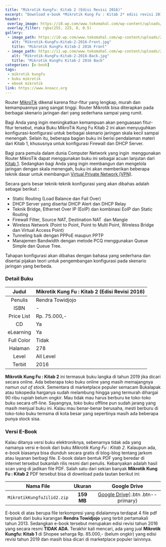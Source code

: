 ```yaml
---
title: "Mikrotik Kungfu: Kitab 2 (Edisi Revisi 2016)"
excerpt: "Download e-book *Mikrotik Kung Fu : Kitab 2* edisi revisi 2016 PDF di sini"
header:
 overlay_image: https://i0.wp.com/www.tokomahal.com/wp-content/uploads/2017/06/cover.114.Mikrotik-KungFu-Kitab-2-2016-Front.jpg
 overlay_filter: rgba(255, 225, 0, 0.5)
gallery:
 - image_path: https://i0.wp.com/www.tokomahal.com/wp-content/uploads/2017/06/cover.114.Mikrotik-KungFu-Kitab-2-2016-Front.jpg
   alt: "Mikrotik-KungFu-Kitab-2-2016-Front.jpg"
   title: "Mikrotik KungFu Kitab-2 2016 Front"
 - image_path: https://i1.wp.com/www.tokomahal.com/wp-content/uploads/2017/06/cover.114.Mikrotik-KungFu-Kitab-2-2016-Back.jpg
   alt: "Mikrotik-KungFu-Kitab-2-2016-Back.jpg"
   title: "Mikrotik KungFu Kitab-2 2016 Back"
categories: [e-book]
tags:
 - mikrotik kungfu
 - buku mikrotik
 - ebook mikrotik
link: https://www.knoacc.org
---
```

Router [MikroTik](https://www.knoacc.org/search/label/Mikrotik) dikenal karena fitur-fitur yang lengkap, murah dan kemampuannya yang sangat tinggi. Router Mikrotik bisa diterapkan pada berbagai skenario jaringan dari yang sederhana sampai yang rumit.

Bagi Anda yang ingin meningkatkan kemampuan akan penguasaan fitur-fitur tersebut, maka Buku MikroTik Kung Fu Kitab 2 ini akan menyuguhkan konfigurasi-konfigurasi untuk berbagai skenario jaringan skala kecil sampai menengah. Selain itu, beberapa bagian buku ini berisi pendalaman materi dari Kitab 1, khususnya untuk konfigurasi Firewall dan DHCP Server.

Bagi para pemula dalam dunia Computer Network yang ingin  menggunakan Router MikroTik dapat menggunakan buku ini sebagai acuan lanjutan dari [Kitab 1](https://knoacc.github.io/catetan/e-book/mikrotik-kungfu-kitab-1-edisi-revisi-2016-pdf/). Sedangkan bagi Anda yang ingin membangun dan mengelola jaringan dengan skala menengah, buku ini akan memberikan beberapa teknik dasar untuk membangun [Virtual Private Network (VPN)](https://www.knoacc.org/search/label/VPN). 

Secara garis besar teknik-teknik konfigurasi yang akan dibahas adalah sebagai berikut :

- Static Routing (Load Balance dan Fail Over)
- DHCP Server yang disertai DHCP Alert dan DHCP Relay
- Teknik Bridge, Ethernet Over IP (EoIP) dan kombinasi EoIP dan Static Routing
- Firewall Filter, Source NAT, Destination NAT  dan Mangle
- Wireless Network (Point to Point, Point to Multi Point, Wireless Bridge dan Virtual Access Point)
- Tunneling baik dengan PPPoE maupun PPTP
- Manajemen Bandwidth dengan metode PCQ menggunakan Queue Simple dan Queue Tree.

Tahapan konfigurasi akan dibahas dengan bahasa yang sederhana dan disertai pijakan teori untuk pengembangan konfigurasi pada skenario jaringan yang berbeda.

### Detail Buku

| Judul | Mikrotik Kung Fu : Kitab 2 (Edisi Revisi 2016) |
|:---:|:---|
| Penulis | Rendra Towidjojo |
| ISBN | - |
| Price List | Rp. 75.000,- |
| CD | Ya |
| eLearning | Ya |
| Full Color | Tidak |
| Halaman | 278 |
| Level | All Level |
| Terbit | 2016 |


**Mikrotik Kung Fu : Kitab 2** ini termasuk buku langka di tahun 2019 jika dicari secara online. Ada beberapa toko buku online yang masih memajangnya namun _out of stock_. Sementara di marketplace populer semacam Bukalapak atau tokopedia harganya sudah melambung hingga yang termurah dihargai 90 ribu rupiah belum ongkir. Mau tidak mau harus berburu ke toko-toko buku secara off-line. Sayangnya, toko buku offline pun sudah jarang yang masih menjual buku ini. Kalau mau benar-benar berusaha, mesti berburu di toko-toko buku ternsma di kota besar yang sepertinya masih ada beberapa punya stock sisa.

### Versi E-Book

Kalau ditanya versi buku elektroniknya, sebenarnya tidak ada yang namanya versi e-book dari buku *Mikrotik Kung Fu : Kitab 2*. Kalaupun ada, e-book biasanya bisa diunduh secara gratis di blog-blog tentang jarkom atau layanan berbagi file. E-book dalam bentuk PDF yang beredar di internet tersebut bukanlah rilis resmi dari penulis. Kebanyakan adalah hasil scan yang di jadikan file PDF. Salah satu dari sekian banyak **Mikrotik Kung Fu : Kitab 2** PDF tersebut bisa di download pada tautan berikut ini:

| Nama File | Ukuran | Google Drive |
|:---:|:---:|:---:|
| `MikrotikKungfuJilid2.zip` | **159 MB** |[Google Drive](https://mi.knoacc.org/bitly?st1=MikrotikKungfuJilid2.zip&st2=159MB&cde=2KQMIFS){:.btn .btn--primary} |

E-book di atas berupa file terkompresi yang didalamnya terdapat 4 file pdf terpisah dari buku karangan **Rendra Towidjojo** yang terbit pertamakali tahun 2013. Sedangkan e-book tersebut merupakan edisi revisi tahun 2016 yang secara resmi **TIDAK ADA**. Terakhir kali mencari, ada yang jual **Mikrotik Kungfu: Kitab 1** di Shopee seharga Rp. 85.000,- (belum ongkir) yang edisi revisi tahun 2019 dan masih bisa dicari di marketplace populer lainnnya. 
